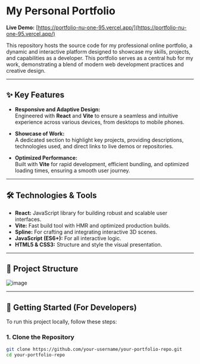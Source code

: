 # My Personal Portfolio

**Live Demo:** [https://portfolio-nu-one-95.vercel.app/](https://portfolio-nu-one-95.vercel.app/)

This repository hosts the source code for my professional online portfolio, a dynamic and interactive platform designed to showcase my skills, projects, and capabilities as a developer. This portfolio serves as a central hub for my work, demonstrating a blend of modern web development practices and creative design.

---

## ✨ Key Features

- **Responsive and Adaptive Design:**  
  Engineered with **React** and **Vite** to ensure a seamless and intuitive experience across various devices, from desktops to mobile phones.

- **Showcase of Work:**  
  A dedicated section to highlight key projects, providing descriptions, technologies used, and direct links to live demos or repositories.

- **Optimized Performance:**  
  Built with **Vite** for rapid development, efficient bundling, and optimized loading times, ensuring a smooth user journey.

---

## 🛠 Technologies & Tools

- **React:** JavaScript library for building robust and scalable user interfaces.
- **Vite:** Fast build tool with HMR and optimized production builds.
- **Spline:** For crafting and integrating interactive 3D scenes.
- **JavaScript (ES6+):** For all interactive logic.
- **HTML5 & CSS3:** Structure and style the visual presentation.

---
## 📁 Project Structure
![image](https://github.com/user-attachments/assets/597c2b2c-2b16-4cf1-a575-605e22cd2ccc)


---

## 🚀 Getting Started (For Developers)

To run this project locally, follow these steps:

### 1. Clone the Repository

```bash
git clone https://github.com/your-username/your-portfolio-repo.git
cd your-portfolio-repo
